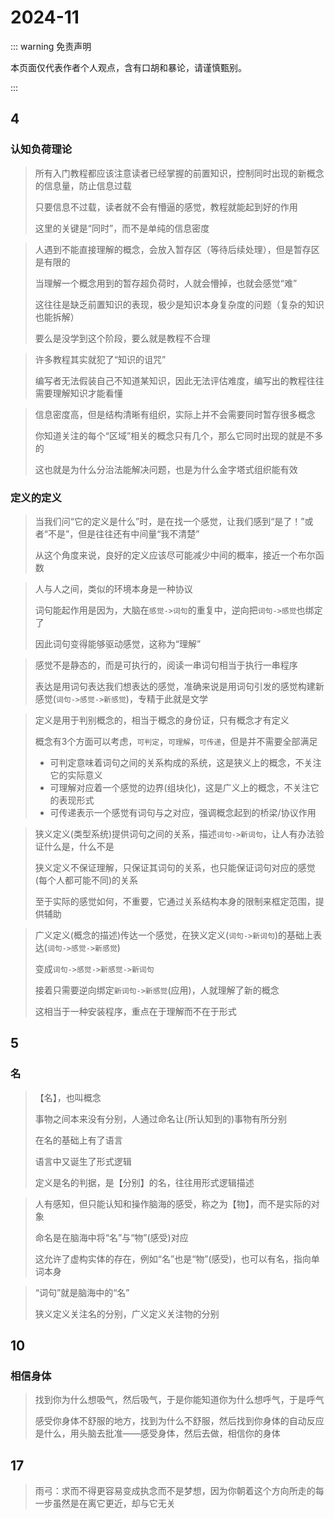 # 2024-11

::: warning 免责声明

本页面仅代表作者个人观点，含有口胡和暴论，请谨慎甄别。

:::

## 4

### 认知负荷理论

> 所有入门教程都应该注意读者已经掌握的前置知识，控制同时出现的新概念的信息量，防止信息过载
>
> 只要信息不过载，读者就不会有懵逼的感觉，教程就能起到好的作用
>
> 这里的关键是“同时”，而不是单纯的信息密度

> 人遇到不能直接理解的概念，会放入暂存区（等待后续处理），但是暂存区是有限的
>
> 当理解一个概念用到的暂存超负荷时，人就会懵掉，也就会感觉“难”
>
> 这往往是缺乏前置知识的表现，极少是知识本身复杂度的问题（复杂的知识也能拆解）
>
> 要么是没学到这个阶段，要么就是教程不合理

> 许多教程其实就犯了“知识的诅咒”
>
> 编写者无法假装自己不知道某知识，因此无法评估难度，编写出的教程往往需要理解知识才能看懂

> 信息密度高，但是结构清晰有组织，实际上并不会需要同时暂存很多概念
>
> 你知道关注的每个“区域”相关的概念只有几个，那么它同时出现的就是不多的
>
> 这也就是为什么分治法能解决问题，也是为什么金字塔式组织能有效

### 定义的定义

> 当我们问“它的定义是什么”时，是在找一个感觉，让我们感到“是了！”或者“不是”，但是往往还有中间量“我不清楚”
>
> 从这个角度来说，良好的定义应该尽可能减少中间的概率，接近一个布尔函数

> 人与人之间，类似的环境本身是一种协议
>
> 词句能起作用是因为，大脑在`感觉->词句`的重复中，逆向把`词句->感觉`也绑定了
>
> 因此词句变得能够驱动感觉，这称为“理解”

> 感觉不是静态的，而是可执行的，阅读一串词句相当于执行一串程序
>
> 表达是用词句表达我们想表达的感觉，准确来说是用词句引发的感觉构建新感觉(`词句->感觉->新感觉`)，专精于此就是文学

> 定义是用于判别概念的，相当于概念的身份证，只有概念才有定义
>
> 概念有3个方面可以考虑，`可判定`，`可理解`，`可传递`，但是并不需要全部满足
>
> - 可判定意味着词句之间的关系构成的系统，这是狭义上的概念，不关注它的实际意义
> - 可理解对应着一个感觉的边界(组块化)，这是广义上的概念，不关注它的表现形式
> - 可传递表示一个感觉有词句与之对应，强调概念起到的桥梁/协议作用

> 狭义定义(类型系统)提供词句之间的关系，描述`词句->新词句`，让人有办法验证什么是，什么不是
>
> 狭义定义不保证理解，只保证其词句的关系，也只能保证词句对应的感觉(每个人都可能不同)的关系
>
> 至于实际的感觉如何，不重要，它通过关系结构本身的限制来框定范围，提供辅助

> 广义定义(概念的描述)传达一个感觉，在狭义定义(`词句->新词句`)的基础上表达(`词句->感觉->新感觉`)
>
> 变成`词句->感觉->新感觉->新词句`
>
> 接着只需要逆向绑定`新词句->新感觉`(应用)，人就理解了新的概念
>
> 这相当于一种安装程序，重点在于理解而不在于形式



## 5

### 名

> 【名】，也叫概念
>
> 事物之间本来没有分别，人通过命名让(所认知到的)事物有所分别
>
> 在名的基础上有了语言
>
> 语言中又诞生了形式逻辑
>
> 定义是名的判据，是【分别】的名，往往用形式逻辑描述

> 人有感知，但只能认知和操作脑海的感受，称之为【物】，而不是实际的对象
>
> 命名是在脑海中将“名”与“物”(感受)对应
>
> 这允许了虚构实体的存在，例如“名”也是“物”(感受)，也可以有名，指向单词本身

> “词句”就是脑海中的“名”
>
> 狭义定义关注名的分别，广义定义关注物的分别

## 10

### 相信身体

> 找到你为什么想吸气，然后吸气，于是你能知道你为什么想呼气，于是呼气
>
> 感受你身体不舒服的地方，找到为什么不舒服，然后找到你身体的自动反应是什么，用头脑去批准——感受身体，然后去做，相信你的身体

## 17

> 雨弓：求而不得更容易变成执念而不是梦想，因为你朝着这个方向所走的每一步虽然是在离它更近，却与它无关